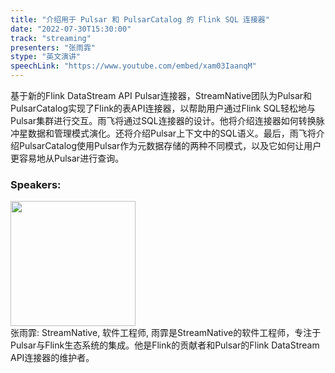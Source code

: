 ```yaml
---
title: "介绍用于 Pulsar 和 PulsarCatalog 的 Flink SQL 连接器"
date: "2022-07-30T15:30:00"
track: "streaming"
presenters: "张雨霏"
stype: "英文演讲"
speechLink: "https://www.youtube.com/embed/xam03IaanqM"
---
```

基于新的Flink DataStream API Pulsar连接器，StreamNative团队为Pulsar和PulsarCatalog实现了Flink的表API连接器，以帮助用户通过Flink SQL轻松地与Pulsar集群进行交互。雨飞将通过SQL连接器的设计。他将介绍连接器如何转换脉冲星数据和管理模式演化。还将介绍Pulsar上下文中的SQL语义。最后，雨飞将介绍PulsarCatalog使用Pulsar作为元数据存储的两种不同模式，以及它如何让用户更容易地从Pulsar进行查询。
 ### Speakers: 
 <img src="images/speaker/1166.png" width="200" /><br>张雨霏: StreamNative, 软件工程师, 雨霏是StreamNative的软件工程师，专注于Pulsar与Flink生态系统的集成。他是Flink的贡献者和Pulsar的Flink DataStream API连接器的维护者。

 
